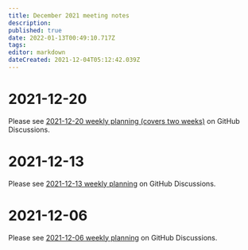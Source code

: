 ```yaml
---
title: December 2021 meeting notes
description: 
published: true
date: 2022-01-13T00:49:10.717Z
tags: 
editor: markdown
dateCreated: 2021-12-04T05:12:42.039Z
---
```


# 2021-12-20

Please see [2021-12-20 weekly planning (covers two weeks)](https://github.com/centerofci/mathesar/discussions/905) on GitHub Discussions.

# 2021-12-13

Please see [2021-12-13 weekly planning](https://github.com/centerofci/mathesar/discussions/882) on GitHub Discussions.

# 2021-12-06

Please see [2021-12-06 weekly planning](https://github.com/centerofci/mathesar/discussions/866) on GitHub Discussions.
